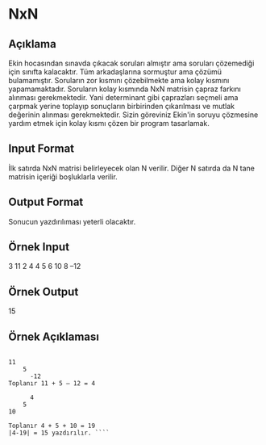 # NxN 
## Açıklama 
  Ekin hocasından sınavda çıkacak soruları almıştır ama soruları çözemediği için sınıfta kalacaktır. Tüm arkadaşlarına sormuştur ama çözümü bulamamıştır. Soruların zor kısmını çözebilmekte ama kolay kısmını yapamamaktadır. Soruların kolay kısmında NxN matrisin çapraz farkını alınması gerekmektedir. Yani determinant gibi çaprazları seçmeli ama çarpmak yerine toplayıp sonuçların birbirinden çıkarılması ve mutlak değerinin alınması gerekmektedir. Sizin göreviniz Ekin'in soruyu çözmesine yardım etmek için kolay kısmı çözen bir program tasarlamak. 
 
## Input Format 
  İlk satırda NxN matrisi belirleyecek olan N verilir. Diğer N satırda da N tane matrisin içeriği boşluklarla verilir. 

## Output Format 
  Sonucun yazdırılıması yeterli olacaktır. 

## Örnek Input 
  3 
  11 2 4 
  4 5 6 
  10 8 –12 

## Örnek Output 
  15 

## Örnek Açıklaması 
  ````
  
  11 
      5 
        -12 
  Toplanır 11 + 5 – 12 = 4 
 
        4
      5 
  10
  
  Toplanır 4 + 5 + 10 = 19 
  |4-19| = 15 yazdırılır. ````
